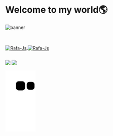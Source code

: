 # Welcome to my world🌎
![banner](https://user-images.githubusercontent.com/94474189/146393908-22196118-0c73-4c15-924a-447edbd32d35.PNG)

##

<div style="display: inline_block"><br>
    <a href="https://github.com/agotsilv">
  <img align="center" alt="Rafa-Js" height="40" width="40" img src="https://cdn.jsdelivr.net/gh/devicons/devicon/icons/java/java-original.svg">
         <a href="https://github.com/agotsilv">
  <img align="center" alt="Rafa-Js" height="40" width="40"  img src="https://img.icons8.com/color/48/000000/spring-logo.png"/>
</div>


##

<div>

<a href="https://www.linkedin.com/in/tiago-oliveira-silva-739aaa209/" target="_blank"><img src="https://img.shields.io/badge/-LinkedIn-%230077B5?style=for-the-badge&logo=linkedin&logoColor=white" target="_blank"></a>
    <a href="https://www.instagram.com/ago.tsilv/" target="_blank"><img src="https://img.shields.io/badge/Instagram-E4405F?style=for-the-badge&logo=instagram&logoColor=white" target="_blank"></a>
        



![Snake animation](https://github.com/rafaballerini/rafaballerini/blob/output/github-contribution-grid-snake.svg)
 </div>
